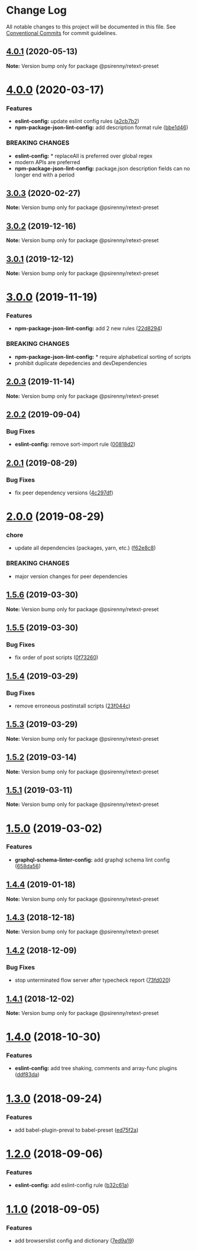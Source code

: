 # Change Log

All notable changes to this project will be documented in this file.
See [Conventional Commits](https://conventionalcommits.org) for commit guidelines.

## [4.0.1](http://github.com/psirenny/monorepo/tree/master/packages/retext-preset/compare/@psirenny/retext-preset@4.0.0...@psirenny/retext-preset@4.0.1) (2020-05-13)

**Note:** Version bump only for package @psirenny/retext-preset





# [4.0.0](http://github.com/psirenny/monorepo/tree/master/packages/retext-preset/compare/@psirenny/retext-preset@3.0.3...@psirenny/retext-preset@4.0.0) (2020-03-17)


### Features

* **eslint-config:** update eslint config rules ([a2cb7b2](http://github.com/psirenny/monorepo/tree/master/packages/retext-preset/commit/a2cb7b2199a9eadbf5f6040d7e1235480f115780))
* **npm-package-json-lint-config:** add description format rule ([bbe1d46](http://github.com/psirenny/monorepo/tree/master/packages/retext-preset/commit/bbe1d46e1cf0af33ce263bb422b1ae3cdea7227b))


### BREAKING CHANGES

* **eslint-config:** * replaceAll is preferred over global regex
* modern APIs are preferred
* **npm-package-json-lint-config:** package.json description fields can no longer end with a period





## [3.0.3](http://github.com/psirenny/monorepo/tree/master/packages/retext-preset/compare/@psirenny/retext-preset@3.0.2...@psirenny/retext-preset@3.0.3) (2020-02-27)

**Note:** Version bump only for package @psirenny/retext-preset





## [3.0.2](http://github.com/psirenny/monorepo/tree/master/packages/retext-preset/compare/@psirenny/retext-preset@3.0.1...@psirenny/retext-preset@3.0.2) (2019-12-16)

**Note:** Version bump only for package @psirenny/retext-preset





## [3.0.1](http://github.com/psirenny/monorepo/tree/master/packages/retext-preset/compare/@psirenny/retext-preset@3.0.0...@psirenny/retext-preset@3.0.1) (2019-12-12)

**Note:** Version bump only for package @psirenny/retext-preset





# [3.0.0](http://github.com/psirenny/monorepo/tree/master/packages/retext-preset/compare/@psirenny/retext-preset@2.0.3...@psirenny/retext-preset@3.0.0) (2019-11-19)


### Features

* **npm-package-json-lint-config:** add 2 new rules ([22d8294](http://github.com/psirenny/monorepo/tree/master/packages/retext-preset/commit/22d82944175374b223c9b531d0e612c66755c8fe))


### BREAKING CHANGES

* **npm-package-json-lint-config:** * require alphabetical sorting of scripts
* prohibit duplicate depedencies and devDependencies





## [2.0.3](http://github.com/psirenny/monorepo/tree/master/packages/retext-preset/compare/@psirenny/retext-preset@2.0.2...@psirenny/retext-preset@2.0.3) (2019-11-14)

**Note:** Version bump only for package @psirenny/retext-preset





## [2.0.2](http://github.com/psirenny/monorepo/tree/master/packages/retext-preset/compare/@psirenny/retext-preset@2.0.1...@psirenny/retext-preset@2.0.2) (2019-09-04)


### Bug Fixes

* **eslint-config:** remove sort-import rule ([00818d2](http://github.com/psirenny/monorepo/tree/master/packages/retext-preset/commit/00818d2))





## [2.0.1](http://github.com/psirenny/monorepo/tree/master/packages/retext-preset/compare/@psirenny/retext-preset@2.0.0...@psirenny/retext-preset@2.0.1) (2019-08-29)


### Bug Fixes

* fix peer dependency versions ([4c297df](http://github.com/psirenny/monorepo/tree/master/packages/retext-preset/commit/4c297df))





# [2.0.0](http://github.com/psirenny/monorepo/tree/master/packages/retext-preset/compare/@psirenny/retext-preset@1.6.2...@psirenny/retext-preset@2.0.0) (2019-08-29)


### chore

* update all dependencies (packages, yarn, etc.) ([f62e8c8](http://github.com/psirenny/monorepo/tree/master/packages/retext-preset/commit/f62e8c8))


### BREAKING CHANGES

* major version changes for peer dependencies





## [1.5.6](https://github.com/psirenny/monorepo/tree/master/packages/retext-preset/compare/@psirenny/retext-preset@1.5.5...@psirenny/retext-preset@1.5.6) (2019-03-30)

**Note:** Version bump only for package @psirenny/retext-preset





## [1.5.5](https://github.com/psirenny/monorepo/tree/master/packages/retext-preset/compare/@psirenny/retext-preset@1.5.4...@psirenny/retext-preset@1.5.5) (2019-03-30)


### Bug Fixes

* fix order of post scripts ([0f73260](https://github.com/psirenny/monorepo/tree/master/packages/retext-preset/commit/0f73260))





## [1.5.4](https://github.com/psirenny/monorepo/tree/master/packages/retext-preset/compare/@psirenny/retext-preset@1.5.3...@psirenny/retext-preset@1.5.4) (2019-03-29)


### Bug Fixes

* remove erroneous postinstall scripts ([23f044c](https://github.com/psirenny/monorepo/tree/master/packages/retext-preset/commit/23f044c))





## [1.5.3](https://github.com/psirenny/monorepo/tree/master/packages/retext-preset/compare/@psirenny/retext-preset@1.5.2...@psirenny/retext-preset@1.5.3) (2019-03-29)

**Note:** Version bump only for package @psirenny/retext-preset





## [1.5.2](https://github.com/psirenny/monorepo/tree/master/packages/retext-preset/compare/@psirenny/retext-preset@1.5.1...@psirenny/retext-preset@1.5.2) (2019-03-14)

**Note:** Version bump only for package @psirenny/retext-preset





## [1.5.1](https://github.com/psirenny/monorepo/tree/master/packages/retext-preset/compare/@psirenny/retext-preset@1.5.0...@psirenny/retext-preset@1.5.1) (2019-03-11)

**Note:** Version bump only for package @psirenny/retext-preset





# [1.5.0](https://github.com/psirenny/monorepo/tree/master/packages/retext-preset/compare/@psirenny/retext-preset@1.4.4...@psirenny/retext-preset@1.5.0) (2019-03-02)


### Features

* **graphql-schema-linter-config:** add graphql schema lint config ([658da56](https://github.com/psirenny/monorepo/tree/master/packages/retext-preset/commit/658da56))





## [1.4.4](https://github.com/psirenny/monorepo/tree/master/packages/retext-preset/compare/@psirenny/retext-preset@1.4.3...@psirenny/retext-preset@1.4.4) (2019-01-18)

**Note:** Version bump only for package @psirenny/retext-preset





## [1.4.3](https://github.com/psirenny/monorepo/tree/master/packages/retext-preset/compare/@psirenny/retext-preset@1.4.2...@psirenny/retext-preset@1.4.3) (2018-12-18)

**Note:** Version bump only for package @psirenny/retext-preset





## [1.4.2](https://github.com/psirenny/monorepo/tree/master/packages/retext-preset/compare/@psirenny/retext-preset@1.4.1...@psirenny/retext-preset@1.4.2) (2018-12-09)


### Bug Fixes

* stop unterminated flow server after typecheck report ([73fd020](https://github.com/psirenny/monorepo/tree/master/packages/retext-preset/commit/73fd020))





## [1.4.1](https://github.com/psirenny/monorepo/tree/master/packages/retext-preset/compare/@psirenny/retext-preset@1.4.0...@psirenny/retext-preset@1.4.1) (2018-12-02)

**Note:** Version bump only for package @psirenny/retext-preset





# [1.4.0](https://github.com/psirenny/monorepo/tree/master/packages/retext-preset/compare/@psirenny/retext-preset@1.3.0...@psirenny/retext-preset@1.4.0) (2018-10-30)


### Features

* **eslint-config:** add tree shaking, comments and array-func plugins ([ddf83da](https://github.com/psirenny/monorepo/tree/master/packages/retext-preset/commit/ddf83da))





<a name="1.3.0"></a>
# [1.3.0](https://github.com/psirenny/monorepo/tree/master/packages/retext-preset/compare/@psirenny/retext-preset@1.2.0...@psirenny/retext-preset@1.3.0) (2018-09-24)


### Features

* add babel-plugin-preval to babel-preset ([ed75f2a](https://github.com/psirenny/monorepo/tree/master/packages/retext-preset/commit/ed75f2a))





<a name="1.2.0"></a>
# [1.2.0](https://github.com/psirenny/monorepo/tree/master/packages/retext-preset/compare/@psirenny/retext-preset@1.1.0...@psirenny/retext-preset@1.2.0) (2018-09-06)


### Features

* **eslint-config:** add eslint-config rule ([b32c61a](https://github.com/psirenny/monorepo/tree/master/packages/retext-preset/commit/b32c61a))





<a name="1.1.0"></a>
# [1.1.0](https://github.com/psirenny/monorepo/tree/master/packages/retext-preset/compare/@psirenny/retext-preset@1.0.2...@psirenny/retext-preset@1.1.0) (2018-09-05)


### Features

* add browserslist config and dictionary ([7ed9a19](https://github.com/psirenny/monorepo/tree/master/packages/retext-preset/commit/7ed9a19))

